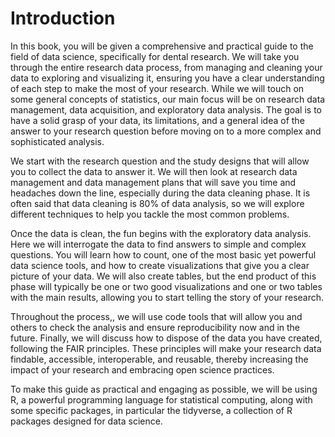 # Introduction

In this book, you will be given a comprehensive and practical guide to the field of data science, specifically for dental research. We will take you through the entire research data process, from managing and cleaning your data to exploring and visualizing it, ensuring you have a clear understanding of each step to make the most of your research. While we will touch on some general concepts of statistics, our main focus will be on research data management, data acquisition, and exploratory data analysis. The goal is to have a solid grasp of your data, its limitations, and a general idea of the answer to your research question before moving on to a more complex and sophisticated analysis.

We start with the research question and the study designs that will allow you to collect the data to answer it. We will then look at research data management and data management plans that will save you time and headaches down the line, especially during the data cleaning phase. It is often said that data cleaning is 80% of data analysis, so we will explore different techniques to help you tackle the most common problems.

Once the data is clean, the fun begins with the exploratory data analysis. Here we will interrogate the data to find answers to simple and complex questions. You will learn how to count, one of the most basic yet powerful data science tools, and how to create visualizations that give you a clear picture of your data. We will also create tables, but the end product of this phase will typically be one or two good visualizations and one or two tables with the main results, allowing you to start telling the story of your research.&#x20;

Throughout the process,, we will use code tools that will allow you and others to check the analysis and ensure reproducibility now and in the future. Finally, we will discuss how to dispose of the data you have created, following the FAIR principles. These principles will make your research data findable, accessible, interoperable, and reusable, thereby increasing the impact of your research and embracing open science practices.&#x20;

To make this guide as practical and engaging as possible, we will be using R, a powerful programming language for statistical computing, along with some specific packages, in particular the tidyverse, a collection of R packages designed for data science.
